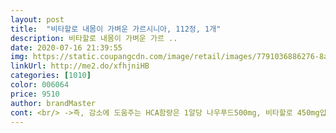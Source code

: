 ```yaml
---
layout: post 
title:  "비타할로 내몸이 가벼운 가르시니아, 112정, 1개" 
description: 비타할로 내몸이 가벼운 가르 ..
date: 2020-07-16 21:39:55 
img: https://static.coupangcdn.com/image/retail/images/7791036886276-8a88cece-5c5a-4b9c-8e5a-2aa71436dd3d.jpg 
linkUrl: http://me2.do/xfhjniHB 
categories: [1010] 
color: 006064 
price: 9510 
author: brandMaster 
cont: <br/> ->즉, 감소에 도움주는 HCA함량은 1알당 나우푸드500mg, 비타할로 450mg입니다.<br/><br/><br/> -다른후기아니고 다여트약 후기니까 솔직하게 쓸게요!<br/> -<br/><br/> -저의 다욧방법은<br/>2020.<br/>3.<br/>18<br/>///////////<br/>HCA의 하루 권장섭취량은 2800mg까지 가능하다는 것 같습니다.<br/><br/>HCA의 효과는 탄수화물을 지방으로 합성되는 것을 억제하고,<br/>추가<br/>개인적으로 인터넷에서 찾은 정보라 부정확할수도 있습니다.<br/><br/>▶기타<br/>▶복용법<br/>▶용량<br/>▶효과<br/>◆가르니시아 관련<br/>◆구매 동기<br/> 
---
```

 